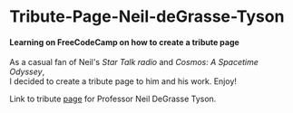 # Tribute-Page-Neil-deGrasse-Tyson
<h4>Learning on FreeCodeCamp on how to create a tribute page</h4>

<p>As a casual fan of Neil's <i>Star Talk radio</i> and <i>Cosmos: A Spacetime Odyssey</i>,<br >
I decided to create a tribute page to him and his work.  Enjoy!</p>
<p>Link to tribute <a href="https://codepen.io/drewlearnsabout/pen/oevogV"target="_blank">page</a> for Professor Neil DeGrasse Tyson.</p>
